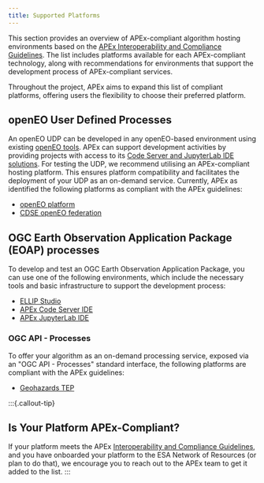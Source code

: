 ```yaml
---
title: Supported Platforms
---
```


This section provides an overview of APEx-compliant algorithm hosting environments based on the
[APEx Interoperability and Compliance Guidelines](../interoperability/algohostingenv.md). The list includes platforms
available for each APEx-compliant technology, along with recommendations for environments that support the development
process of APEx-compliant services.

Throughout the project, APEx aims to expand this list of compliant platforms, offering users the flexibility to choose
their preferred platform.

## openEO User Defined Processes

An openEO UDP can be developed in any openEO-based environment using existing [openEO tools](https://openeo.org/documentation/1.0/).
APEx can support development activities by providing projects with access to its [Code Server and JupyterLab IDE solutions](../instantiation/index.md).
For testing the UDP, we recommend utilising an APEx-compliant hosting platform.
This ensures platform compatibility and facilitates the deployment of your UDP as an on-demand service. Currently, APEx
as identified the following platforms as compliant with the APEx guidelines:

* [openEO platform](https://openeo.cloud)
* [CDSE openEO federation](https://documentation.dataspace.copernicus.eu/APIs/openEO/federation/openeo_federation.html)

## OGC Earth Observation Application Package (EOAP) processes

To develop and test an OGC Earth Observation Application Package, you can use one of the following environments,
which include the necessary tools and basic infrastructure to support the development process:

* [ELLIP Studio](https://ellip.terradue.com/)
* [APEx Code Server IDE](../instantiation/app_code_server.md)
* [APEx JupyterLab IDE](../instantiation/app_jupyterlab.md)

### OGC API - Processes

To offer your algorithm as an on-demand processing service, exposed via an "OGC API - Processes" standard interface, the following platforms are compliant with the APEx guidelines:

* [Geohazards TEP](https://geohazards-tep.eu/)

:::{.callout-tip}

## Is Your Platform APEx-Compliant?

If your platform meets the APEx [Interoperability and Compliance Guidelines](../interoperability/algohostingenv.md), and
you have onboarded your platform to the ESA Network of Resources (or plan to do that), we encourage you to reach out to
the APEx team to get it added to the list.
:::
